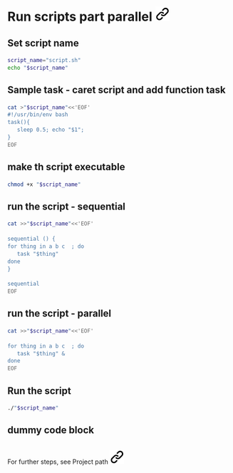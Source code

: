 # Run scripts part parallel [![alt text][1]](https://unix.stackexchange.com/questions/103920/parallelize-a-bash-for-loop)
<!-- keep the format - ktf -->
## Set script name
<!-- ktf -->
```bash <!-- markdownlint-disable-line code-block-style -->
script_name="script.sh"
echo "$script_name"
```
<!-- ktf -->

## Sample task - caret script and add function task
<!-- ktf -->
```bash <!-- markdownlint-disable-line code-block-style -->
cat >"$script_name"<<'EOF'
#!/usr/bin/env bash
task(){
   sleep 0.5; echo "$1";
}
EOF
```
<!-- ktf -->
## make th script executable
<!-- ktf -->
```bash <!-- markdownlint-disable-line code-block-style -->
chmod +x "$script_name"
```
<!-- ktf -->
## run the script - sequential
<!-- ktf -->
```bash <!-- markdownlint-disable-line code-block-style -->
cat >>"$script_name"<<'EOF'

sequential () {
for thing in a b c  ; do 
   task "$thing"
done
}

sequential
EOF
```
<!-- ktf -->
## run the script - parallel
<!-- ktf -->
```bash <!-- markdownlint-disable-line code-block-style -->
cat >>"$script_name"<<'EOF'

for thing in a b c  ; do 
   task "$thing" &
done
EOF
```
<!-- ktf -->
## Run the script
<!-- ktf -->
```bash <!-- markdownlint-disable-line code-block-style -->
./"$script_name"
```
<!-- keep the format - ktf -->
## dummy code block
<!-- ktf -->
```bash <!-- markdownlint-disable-line code-block-style -->

```
<!-- keep the format - ktf -->
For further steps, see Project path [![alt text][1]](project_path.md)
<!-- make folder and download the link sign vai curl -->
<!-- mkdir -p img && curl --create-dirs --output-dir img -O  "https://raw.githubusercontent.com/MathiasStadler/link_symbol_svg/refs/heads/main/link_symbol.svg"-->
<!-- Link sign - Don't Found a better way :-( - You know a better method? - **send me a email** -->
[1]: ./img/link_symbol.svg
<!-- keep the format -->